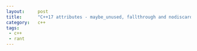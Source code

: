 ```yaml
---
layout:     post
title:      "C++17 attributes - maybe_unused, fallthrough and nodiscard"
category:   c++
tags:
 - c++ 
 - rant
---
```


